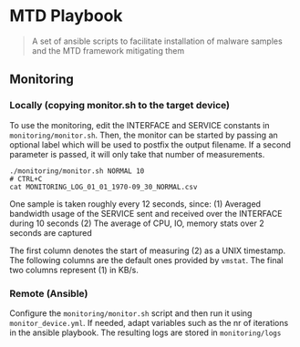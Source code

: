# MTD Playbook
> A set of ansible scripts to facilitate installation of malware samples and the MTD framework mitigating them

## Monitoring

### Locally (copying monitor.sh to the target device)
To use the monitoring, edit the INTERFACE and SERVICE constants in `monitoring/monitor.sh`. Then, the monitor can be started by passing an optional label which will be used to postfix the output filename. If a second parameter is passed, it will only take that number of measurements.
```
./monitoring/monitor.sh NORMAL 10
# CTRL+C
cat MONITORING_LOG_01_01_1970-09_30_NORMAL.csv
```
One sample is taken roughly every 12 seconds, since:
(1) Averaged bandwidth usage of the SERVICE sent and received over the INTERFACE during 10 seconds
(2) The average of CPU, IO, memory stats over 2 seconds are captured

The first column denotes the start of measuring (2) as a UNIX timestamp. The following columns are the default ones provided by `vmstat`. The final two columns represent (1) in KB/s.

### Remote (Ansible)
Configure the `monitoring/monitor.sh` script and then run it using `monitor_device.yml`. If needed, adapt variables such as the nr of iterations in the ansible playbook. The resulting logs are stored in `monitoring/logs`
